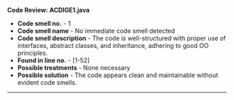 **Code Review: ACDIGE1.java**
  
- **Code smell no.** - 1  
- **Code smell name** - No immediate code smell detected  
- **Code smell description** - The code is well-structured with proper use of interfaces, abstract classes, and inheritance, adhering to good OO principles.  
- **Found in line no.** - [1-52]  
- **Possible treatments** - None necessary  
- **Possible solution** - The code appears clean and maintainable without evident code smells.  

---